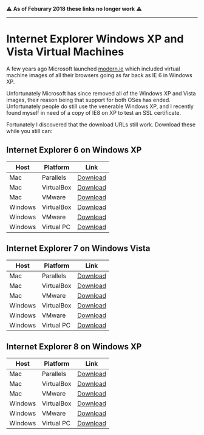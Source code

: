 :warning: **As of Feburary 2018 these links no longer work** :warning:

---

# Internet Explorer Windows XP and Vista Virtual Machines

A few years ago Microsoft launched [modern.ie](http://modern.ie) which included virtual machine images of all their browsers going as far back as IE 6 in Windows XP.

Unfortunately Microsoft has since removed all of the Windows XP and Vista images, their reason being that support for both OSes has ended. Unfortunately people do still use the venerable Windows XP, and I recently found myself in need of a copy of IE8 on XP to test an SSL certificate.

Fortunately I discovered that the download URLs still work. Download these while you still can:

## Internet Explorer 6 on Windows XP

Host      | Platform    | Link
----------|-------------|----------|
Mac       | Parallels   | [Download](https://az412801.vo.msecnd.net/vhd/VMBuild_20141027/Parallels/IE6/Mac/IE6.XP.For.Mac.Parallels.zip)
Mac       | VirtualBox  | [Download](https://az412801.vo.msecnd.net/vhd/VMBuild_20141027/VirtualBox/IE6/Mac/IE6.XP.For.Mac.VirtualBox.zip)
Mac       | VMware      | [Download](https://az412801.vo.msecnd.net/vhd/VMBuild_20141027/VMware/IE6/Mac/IE6.XP.For.Mac.VMware.zip)
Windows   | VirtualBox  | [Download](https://az412801.vo.msecnd.net/vhd/VMBuild_20141027/VirtualBox/IE6/Windows/IE6.XP.For.Windows.VirtualBox.zip)
Windows   | VMware      | [Download](https://az412801.vo.msecnd.net/vhd/VMBuild_20141027/VMware/IE6/Windows/IE6.XP.For.Windows.VMware.zip)
Windows   | Virtual PC  | [Download](https://az412801.vo.msecnd.net/vhd/VMBuild_20141027/VPC/IE6/Windows/IE6.XP.For.Windows.VPC.zip)

## Internet Explorer 7 on Windows Vista

Host      | Platform    | Link
----------|-------------|----------|
Mac       | Parallels   | [Download](https://az412801.vo.msecnd.net/vhd/VMBuild_20141027/Parallels/IE7/Mac/IE7.Vista.For.Mac.Parallels.zip)
Mac       | VirtualBox  | [Download](https://az412801.vo.msecnd.net/vhd/VMBuild_20141027/VirtualBox/IE7/Mac/IE7.Vista.For.Mac.VirtualBox.zip)
Mac       | VMware      | [Download](https://az412801.vo.msecnd.net/vhd/VMBuild_20141027/VMware/IE7/Mac/IE7.Vista.For.Mac.VMware.zip)
Windows   | VirtualBox  | [Download](https://az412801.vo.msecnd.net/vhd/VMBuild_20141027/VirtualBox/IE7/Windows/IE7.Vista.For.Windows.VirtualBox.zip)
Windows   | VMware      | [Download](https://az412801.vo.msecnd.net/vhd/VMBuild_20141027/VMware/IE7/Windows/IE7.Vista.For.Windows.VMware.zip)
Windows   | Virtual PC  | [Download](https://az412801.vo.msecnd.net/vhd/VMBuild_20141027/VPC/IE7/Windows/IE7.Vista.For.Windows.VPC.zip)

## Internet Explorer 8 on Windows XP

Host      | Platform    | Link
----------|-------------|----------|
Mac       | Parallels   | [Download](https://az412801.vo.msecnd.net/vhd/VMBuild_20141027/Parallels/IE8/Mac/IE8.XP.For.Mac.Parallels.zip)
Mac       | VirtualBox  | [Download](https://az412801.vo.msecnd.net/vhd/VMBuild_20141027/VirtualBox/IE8/Mac/IE8.XP.For.Mac.VirtualBox.zip)
Mac       | VMware      | [Download](https://az412801.vo.msecnd.net/vhd/VMBuild_20141027/VMware/IE8/Mac/IE8.XP.For.Mac.VMware.zip)
Windows   | VirtualBox  | [Download](https://az412801.vo.msecnd.net/vhd/VMBuild_20141027/VirtualBox/IE8/Windows/IE8.XP.For.Windows.VirtualBox.zip)
Windows   | VMware      | [Download](https://az412801.vo.msecnd.net/vhd/VMBuild_20141027/VMware/IE8/Windows/IE8.XP.For.Windows.VMware.zip)
Windows   | Virtual PC  | [Download](https://az412801.vo.msecnd.net/vhd/VMBuild_20141027/VPC/IE8/Windows/IE8.XP.For.Windows.VPC.zip)